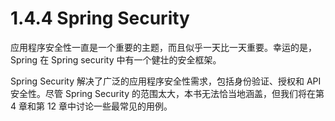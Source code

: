 # 1.4.4 Spring Security

应用程序安全性一直是一个重要的主题，而且似乎一天比一天重要。幸运的是，Spring 在 Spring security 中有一个健壮的安全框架。

Spring Security 解决了广泛的应用程序安全性需求，包括身份验证、授权和 API 安全性。尽管 Spring Security 的范围太大，本书无法恰当地涵盖，但我们将在第 4 章和第 12 章中讨论一些最常见的用例。

